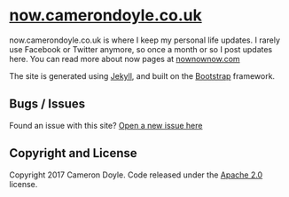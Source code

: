 # [now.camerondoyle.co.uk](http://now.camerondoyle.co.uk)

now.camerondoyle.co.uk is where I keep my personal life updates. I rarely use Facebook or Twitter anymore, so once a month or so I post updates here. You can read more about now pages at [nownownow.com](http://nownownow.com/about)

The site is generated using [Jekyll](http://jekyllrb.com), and built on the [Bootstrap](http://getbootstrap.com/) framework.

## Bugs / Issues

Found an issue with this site? [Open a new issue here](https://github.com/CameronD17/now/issues)

## Copyright and License

Copyright 2017 Cameron Doyle. Code released under the [Apache 2.0](https://github.com/CameronD17/now/blob/gh-pages/LICENSE) license.